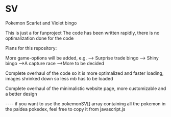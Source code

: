 # SV
Pokemon Scarlet and Violet bingo

This is just a for funproject
The code has been written rapidly, there is no optimalization done for the code

Plans for this repository:

More game-options will be added, e.g.
--> Surprise trade bingo
--> Shiny bingo
-->A capture race
-->More to be decided

Complete overhaul of the code so it is more optimalized and faster loading, images shrinked down so less mb has to be loaded

Complete overhaul of the minimalistic website page, more customizable and a better design



---- if you want to use the pokemonSV[] array containing all the pokemon in the paldea pokedex, feel free to copy it from javascript.js
